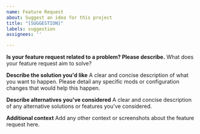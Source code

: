 ```yaml
---
name: Feature Request
about: Suggest an idea for this project
title: "[SUGGESTION]"
labels: suggestion
assignees: ''

---
```


**Is your feature request related to a problem? Please describe.**
What does your feature request aim to solve?

**Describe the solution you'd like**
A clear and concise description of what you want to happen. Please detail any specific mods or configuration changes that would help this happen.

**Describe alternatives you've considered**
A clear and concise description of any alternative solutions or features you've considered.

**Additional context**
Add any other context or screenshots about the feature request here.
